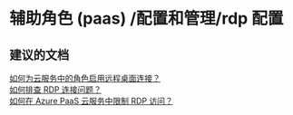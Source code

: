 <properties
    pageTitle="worker role (paas)/configuration and management/rdp configuration"
    description="辅助角色 (paas) /配置和管理/rdp 配置"
    service="microsoft.classiccompute"
    resource="domainnames"
    authors="ChiragPavecha"
    displayOrder=""
    selfHelpType="generic"
    supportTopicIds="32553316"
    resourceTags=""
    productPesIds="13185"
    cloudEnvironments="public"
/>


# 辅助角色 (paas) /配置和管理/rdp 配置

## **建议的文档**
[如何为云服务中的角色启用远程桌面连接？](https://azure.microsoft.com/documentation/articles/cloud-services-role-enable-remote-desktop/) <br>
[如何排查 RDP 连接问题？](https://azure.microsoft.com/documentation/articles/virtual-machines-windows-troubleshoot-rdp-connection/#troubleshoot-specific-remote-desktop-connection-errors) <br>
[如何在 Azure PaaS 云服务中限制 RDP 访问？](https://blogs.msdn.microsoft.com/kwill/2014/12/16/how-to-restrict-rdp-access-in-an-azure-paas-cloud-service/)



<!--HONumber=Oct16_HO3-->


